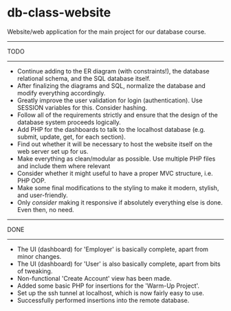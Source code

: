 # db-class-website

Website/web application for the main project for our database course.


********
  TODO 
********

- Continue adding to the ER diagram (with constraints!), the database relational schema, and the SQL database itself.
- After finalizing the diagrams and SQL, normalize the database and modify everything accordingly.
- Greatly improve the user validation for login (authentication). Use SESSION variables for this. Consider hashing.
- Follow all of the requirements strictly and ensure that the design of the database system proceeds logically.
- Add PHP for the dashboards to talk to the localhost database (e.g. submit, update, get, for each section).
- Find out whether it will be necessary to host the website itself on the web server set up for us.
- Make everything as clean/modular as possible. Use multiple PHP files and include them where relevant
- Consider whether it might useful to have a proper MVC structure, i.e. PHP OOP.
- Make some final modifications to the styling to make it modern, stylish, and user-friendly.
- Only *consider* making it responsive if absolutely everything else is done. Even then, no need.

********
  DONE  
********

- The UI (dashboard) for 'Employer' is basically complete, apart from minor changes.
- The UI (dashboard) for 'User' is also basically complete, apart from bits of tweaking.
- Non-functional 'Create Account' view has been made.
- Added some basic PHP for insertions for the 'Warm-Up Project'.
- Set up the ssh tunnel at localhost, which is now fairly easy to use.
- Successfully performed insertions into the remote database.

